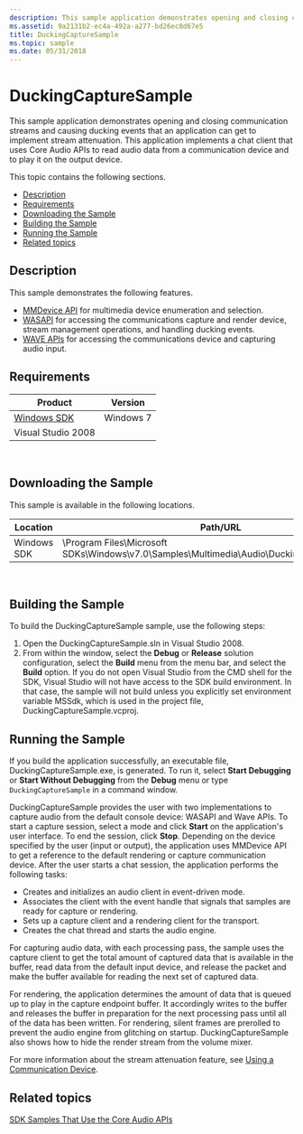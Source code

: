 ```yaml
---
description: This sample application demonstrates opening and closing communication streams and causing ducking events that an application can get to implement stream attenuation.
ms.assetid: 9a2131b2-ec4a-492a-a277-bd26ec8d67e5
title: DuckingCaptureSample
ms.topic: sample
ms.date: 05/31/2018
---
```


# DuckingCaptureSample

This sample application demonstrates opening and closing communication streams and causing ducking events that an application can get to implement stream attenuation. This application implements a chat client that uses Core Audio APIs to read audio data from a communication device and to play it on the output device.

This topic contains the following sections.

-   [Description](#description)
-   [Requirements](#requirements)
-   [Downloading the Sample](#downloading-the-sample)
-   [Building the Sample](#building-the-sample)
-   [Running the Sample](#running-the-sample)
-   [Related topics](#related-topics)

## Description

This sample demonstrates the following features.

-   [MMDevice API](mmdevice-api.md) for multimedia device enumeration and selection.
-   [WASAPI](wasapi.md) for accessing the communications capture and render device, stream management operations, and handling ducking events.
-   [WAVE APIs](/previous-versions//ms713499(v=vs.85)) for accessing the communications device and capturing audio input.

## Requirements



| Product                                                        | Version   |
|----------------------------------------------------------------|-----------|
| [Windows SDK](https://msdn.microsoft.com/windowsvista/bb980924.aspx) | Windows 7 |
| Visual Studio 2008                                             |           |



 

## Downloading the Sample

This sample is available in the following locations.



| Location    | Path/URL                                                                                              |
|-------------|-------------------------------------------------------------------------------------------------------|
| Windows SDK | \\Program Files\\Microsoft SDKs\\Windows\\v7.0\\Samples\\Multimedia\\Audio\\DuckingCaptureSample\\... |



 

## Building the Sample

To build the DuckingCaptureSample sample, use the following steps:

1.  Open the DuckingCaptureSample.sln in Visual Studio 2008.
2.  From within the window, select the **Debug** or **Release** solution configuration, select the **Build** menu from the menu bar, and select the **Build** option. If you do not open Visual Studio from the CMD shell for the SDK, Visual Studio will not have access to the SDK build environment. In that case, the sample will not build unless you explicitly set environment variable MSSdk, which is used in the project file, DuckingCaptureSample.vcproj.

## Running the Sample

If you build the application successfully, an executable file, DuckingCaptureSample.exe, is generated. To run it, select **Start Debugging** or **Start Without Debugging** from the **Debug** menu or type `DuckingCaptureSample` in a command window.

DuckingCaptureSample provides the user with two implementations to capture audio from the default console device: WASAPI and Wave APIs. To start a capture session, select a mode and click **Start** on the application's user interface. To end the session, click **Stop**. Depending on the device specified by the user (input or output), the application uses MMDevice API to get a reference to the default rendering or capture communication device. After the user starts a chat session, the application performs the following tasks:

-   Creates and initializes an audio client in event-driven mode.
-   Associates the client with the event handle that signals that samples are ready for capture or rendering.
-   Sets up a capture client and a rendering client for the transport.
-   Creates the chat thread and starts the audio engine.

For capturing audio data, with each processing pass, the sample uses the capture client to get the total amount of captured data that is available in the buffer, read data from the default input device, and release the packet and make the buffer available for reading the next set of captured data.

For rendering, the application determines the amount of data that is queued up to play in the capture endpoint buffer. It accordingly writes to the buffer and releases the buffer in preparation for the next processing pass until all of the data has been written. For rendering, silent frames are prerolled to prevent the audio engine from glitching on startup. DuckingCaptureSample also shows how to hide the render stream from the volume mixer.

For more information about the stream attenuation feature, see [Using a Communication Device](using-the-communication-device.md).

## Related topics

<dl> <dt>

[SDK Samples That Use the Core Audio APIs](sdk-samples-that-use-the-core-audio-apis.md)
</dt> </dl>

 

 
